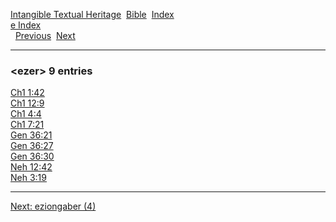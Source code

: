[Intangible Textual Heritage](../../index)  [Bible](../index) 
[Index](index)   
[e Index](_e_)  
  [Previous](c04025)  [Next](c04027) 

------------------------------------------------------------------------

### &lt;ezer&gt; 9 entries

[Ch1 1:42](../kjv/ch1001.htm#042)  
[Ch1 12:9](../kjv/ch1012.htm#009)  
[Ch1 4:4](../kjv/ch1004.htm#004)  
[Ch1 7:21](../kjv/ch1007.htm#021)  
[Gen 36:21](../kjv/gen036.htm#021)  
[Gen 36:27](../kjv/gen036.htm#027)  
[Gen 36:30](../kjv/gen036.htm#030)  
[Neh 12:42](../kjv/neh012.htm#042)  
[Neh 3:19](../kjv/neh003.htm#019)  

------------------------------------------------------------------------

[Next: eziongaber (4)](c04027)
